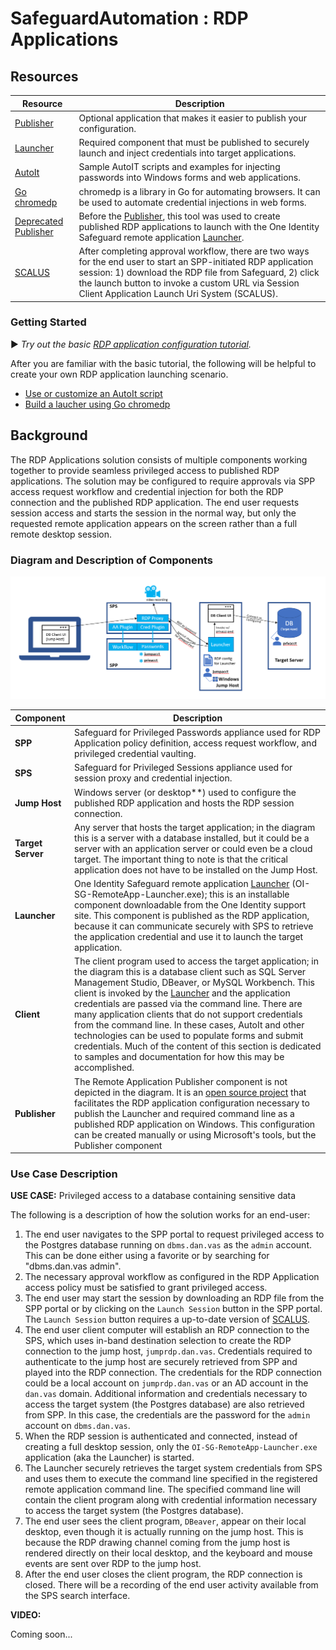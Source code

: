 # SafeguardAutomation : RDP Applications

## Resources

| Resource | Description |
| --- | --- |
| [Publisher](https://github.com/OneIdentity/RemoteApplicationPublisher) | Optional application that makes it easier to publish your configuration. |
| [Launcher](https://support.oneidentity.com/one-identity-safeguard-for-privileged-sessions) | Required component that must be published to securely launch and inject credentials into target applications. |
| [AutoIt](AutoIt) | Sample AutoIT scripts and examples for injecting passwords into Windows forms and web applications. |
| [Go chromedp](Go%20chromedp) | chromedp is a library in Go for automating browsers.  It can be used to automate credential injections in web forms. |
| [Deprecated Publisher](Deprecated%20Publisher) | Before the [Publisher](https://github.com/OneIdentity/RemoteApplicationPublisher), this tool was used to create published RDP applications to launch with the One Identity Safeguard remote application [Launcher](https://support.oneidentity.com/one-identity-safeguard-for-privileged-sessions). |
| [SCALUS]() | After completing approval workflow, there are two ways for the end user to start an SPP-initiated RDP application session: 1) download the RDP file from Safeguard, 2) click the launch button to invoke a custom URL via Session Client Application Launch Uri System (SCALUS). |

### Getting Started

:arrow_forward: *Try out the basic [RDP application configuration tutorial](Tutorial).*

After you are familiar with the basic tutorial, the following will be helpful to create your own RDP application launching scenario.

- [Use or customize an AutoIt script](AutoIt)
- [Build a laucher using Go chromedp](Go%20chromedp)

## Background

The RDP Applications solution consists of multiple components working together to provide seamless privileged access to published RDP applications.  The solution may be configured to require approvals via SPP access request workflow and credential injection for both the RDP connection and the published RDP application.  The end user requests session access and starts the session in the normal way, but only the requested remote application appears on the screen rather than a full remote desktop session.

### Diagram and Description of Components

![RdpAppArchDiagram](Images/RdpAppArchDiagram.png)

| Component | Description |
| --- | --- |
| **SPP** | Safeguard for Privileged Passwords appliance used for RDP Application policy definition, access request workflow, and privileged credential vaulting. |
| **SPS** | Safeguard for Privileged Sessions appliance used for session proxy and credential injection. |
| **Jump Host** | Windows server (or desktop**) used to configure the published RDP application and hosts the RDP session connection. |
| **Target Server** | Any server that hosts the target application; in the diagram this is a server with a database installed, but it could be a server with an application server or could even be a cloud target. The important thing to note is that the critical application does not have to be installed on the Jump Host. |
| **Launcher** | One Identity Safeguard remote application [Launcher](https://support.oneidentity.com/one-identity-safeguard-for-privileged-sessions) (OI-SG-RemoteApp-Launcher.exe); this is an installable component downloadable from the One Identity support site.  This component is published as the RDP application, because it can communicate securely with SPS to retrieve the application credential and use it to launch the target application. |
| **Client** | The client program used to access the target application; in the diagram this is a database client such as SQL Server Management Studio, DBeaver, or MySQL Workbench.  This client is invoked by the [Launcher](https://support.oneidentity.com/one-identity-safeguard-for-privileged-sessions) and the application credentials are passed via the command line.  There are many application clients that do not support credentials from the command line.  In these cases, AutoIt and other technologies can be used to populate forms and submit credentials.  Much of the content of this section is dedicated to samples and documentation for how this may be accomplished. |
| **Publisher** | The Remote Application Publisher component is not depicted in the diagram.  It is an [open source project](https://github.com/OneIdentity/RemoteApplicationPublisher) that facilitates the RDP application configuration necessary to publish the Launcher and required command line as a published RDP application on Windows.  This configuration can be created manually or using Microsoft's tools, but the Publisher component |

### Use Case Description

**USE CASE:** Privileged access to a database containing sensitive data

The following is a description of how the solution works for an end-user:
  1. The end user navigates to the SPP portal to request privileged access to the Postgres database running on `dbms.dan.vas` as the `admin` account.  This can be done either using a favorite or by searching for "dbms.dan.vas admin".
  2. The necessary approval workflow as configured in the RDP Application access policy must be satisfied to grant privileged access.
  3. The end user may start the session by downloading an RDP file from the SPP portal or by clicking on the `Launch Session` button in the SPP portal.  The `Launch Session` button requires a up-to-date version of [SCALUS](https://github.com/OneIdentity/SCALUS).
  4. The end user client computer will establish an RDP connection to the SPS, which uses in-band destination selection to create the RDP connection to the jump host, `jumprdp.dan.vas`.  Credentials required to authenticate to the jump host are securely retrieved from SPP and played into the RDP connection.  The credentials for the RDP connection could be a local account on `jumprdp.dan.vas` or an AD account in the `dan.vas` domain.  Additional information and credentials necessary to access the target system (the Postgres database) are also retrieved from SPP.  In this case, the credentials are the password for the `admin` account on `dbms.dan.vas`.
  5. When the RDP session is authenticated and connected, instead of creating a full desktop session, only the `OI-SG-RemoteApp-Launcher.exe` application (aka the Launcher) is started.
  6. The Launcher securely retrieves the target system credentials from SPS and uses them to execute the command line specified in the registered remote application command line.  The specified command line will contain the client program along with credential information necessary to access the target system (the Postgres database).
  7. The end user sees the client program, `DBeaver`, appear on their local desktop, even though it is actually running on the jump host.  This is because the RDP drawing channel coming from the jump host is rendered directly on their local desktop, and the keyboard and mouse events are sent over RDP to the jump host.
  8. After the end user closes the client program, the RDP connection is closed.  There will be a recording of the end user activity available from the SPS search interface.

**VIDEO:**

Coming soon...

